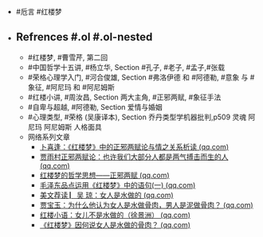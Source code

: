 - #卮言 #红楼梦
- ## Refrences #.ol #.ol-nested
	- #红楼梦, #曹雪芹, 第二回
	- #中国哲学十五讲, #杨立华, Section #孔子, #老子, #孟子,#张载
	- #荣格心理学入门, #河合俊雄, Section #弗洛伊德 和 #阿德勒, #意象 与 #象征, #阿尼玛 和 #阿尼姆斯
	- #红楼小讲, #周汝昌, Section 两大主角, #正邪两赋, #象征手法
	- #自卑与超越, #阿德勒, Section 爱情与婚姻
	- #心理类型, #荣格 (吴康译本), Section 乔丹类型学机器批判,p509 灵魂 阿尼玛 阿尼姆斯 人格面具
	- 网络系列文章
		- [卜喜逢：《红楼梦》中的正邪两赋论与情之关系析读 (qq.com)](https://mp.weixin.qq.com/s/e6VCpBaO5IydG_zouR8mAQ)
		- [贾雨村正邪两赋论：也许我们大部分人都是两气搏击而生的人 (qq.com)](https://mp.weixin.qq.com/s/MrlO9SWyyeltVYN079ImzA)
		- [红楼梦的哲学思想——正邪两赋 (qq.com)](https://mp.weixin.qq.com/s/ip8-gRQ101LlHYEsqt7nkw)
		- [毛泽东品点运用《红楼梦》中的语句(一) (qq.com)](https://mp.weixin.qq.com/s/1UlgDbsPpMP04aJqvqEjNw)
		- [美文荐读 ▏​吴 琼：女人是水做的 (qq.com)](https://mp.weixin.qq.com/s/knq4KssDLTRzeJCJsA8_ww)
		- [贾宝玉：为什么他认为女人是水做骨肉，男人是泥做骨肉？ (qq.com)](https://mp.weixin.qq.com/s/KZiHQwUbTVWBCZv0xQmu1g)
		- [红楼小语：女儿不是水做的（徐景洲） (qq.com)](https://mp.weixin.qq.com/s/e0la_RnUFqURTwaaOuQtSw)
		- [《红楼梦》因何说女人是水做的骨肉？ (qq.com)](https://mp.weixin.qq.com/s/Rdi3UsJrGZWNiH6nrmalOQ)